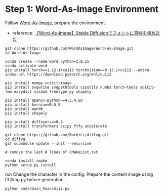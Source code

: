 # Step 1: Word-As-Image Environment

Follow [Word-As-Image](https://github.com/Shiriluz/Word-As-Image), prepare the environment

- reference: [【Word-As-Image】Stable Diffusionでフォントに意味を埋め込む](https://qiita.com/Yasu81126297/items/91edd41fcd2fb941743d)

```shell
git clone https://github.com/WordAsImage/Word-As-Image.git
cd Word-As-Image

conda create --name word python=3.8.15
conda activate word
pip install torch==1.12.1+cu113 torchvision==0.13.1+cu113 --extra-index-url https://download.pytorch.org/whl/cu113

pip install numpy scikit-image
pip install svgwrite svgpathtools cssutils numba torch-tools scikit-fmm easydict visdom freetype-py shapely

pip install opencv-python==4.5.4.60
pip install kornia==0.6.8
pip install wandb
pip install shapely

pip install diffusers==0.8
pip install transformers scipy ftfy accelerate

git clone https://github.com/BachiLi/diffvg.git
cd diffvg
git submodule update --init --recursive

# remove the last 8 lines of CMakeList.txt

conda install cmake
python setup.py install
```

run
Change the character in the config. Prepare the content image using ttf2img.py before generation.
```shell
python code/main_Kuzushiji.py
```
